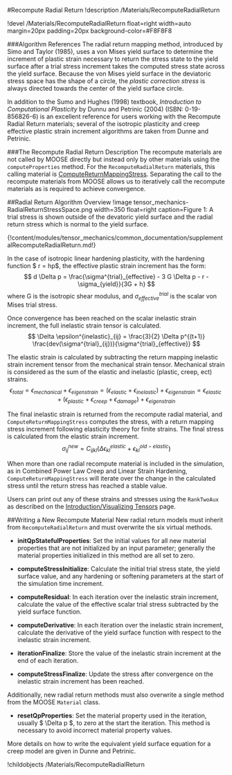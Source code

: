 #Recompute Radial Return
!description /Materials/RecomputeRadialReturn

!devel /Materials/RecomputeRadialReturn float=right width=auto margin=20px padding=20px background-color=#F8F8F8

###Algorithm References
The radial return mapping method, introduced by Simo and Taylor (1985), uses a von Mises yield surface to determine the increment of plastic strain necessary to return the stress state to the yield surface after a trial stress increment takes the computed stress state across the yield surface.  Because the von Mises yield surface in the deviatoric stress space has the shape of a circle, the _plastic correction stress_ is always directed towards the center of the yield surface circle.

In addition to the Sumo and Hughes (1998) textbook, _Introduction to Computational Plasticity_ by Dunnu and Petrinic (2004) (ISBN: 0-19-856826-6) is an excellent reference for users working with the Recompute Radial Return materials; several of the isotropic plasticity and creep effective plastic strain increment algorithms are taken from Dunne and Petrinic.

###The Recompute Radial Return Description
The recompute materials are not called by MOOSE directly but instead only by other materials using the `computeProperties` method.  For the `RecomputeRadialReturn` materials, this calling material is [ComputeReturnMappingStress](auto::ComputeReturnMappingStress).  Separating the call to the recompute materials from MOOSE allows us to iteratively call the recompute materials as is required to achieve convergence.

##Radial Return Algorithm Overview
!image tensor_mechanics-RadialReturnStressSpace.png width=350 float=right caption=Figure 1: A trial stress is shown outside of the devatoric yield surface and the radial return stress which is normal to the yield surface.

{!content/modules/tensor_mechanics/common_documentation/supplementalRecomputeRadialReturn.md!}

In the case of isotropic linear hardening plasticity, with the hardening function $ r = hp$, the effective plastic strain increment has the form:
$$
 d \Delta p = \frac{\sigma^{trial}_{effective} - 3 G \Delta p - r - \sigma_{yield}}{3G + h}
$$
where G is the isotropic shear modulus, and $\sigma^{trial}_{effective}$ is the scalar von Mises trial stress.  

Once convergence has been reached on the scalar inelastic strain increment, the full inelastic strain tensor is calculated.
$$
\Delta \epsilon^{inelastic}_{ij} = \frac{3}{2} \Delta p^{(t+1)} \frac{dev(\sigma^{trial}_{ij})}{\sigma^{trial}_{effective}}
$$

The elastic strain is calculated by subtracting the return mapping inelastic strain increment tensor from the mechanical strain tensor.  Mechanical strain is considered as the sum of the elastic and inelastic (plastic, creep, ect) strains.
$$
\epsilon_{total} = \epsilon_{mechanical} + \epsilon_{eigenstrain}
= \left( \epsilon_{elastic} + \epsilon_{inelastic} \right) + \epsilon_{eigenstrain}
= \epsilon_{elastic} + \left( \epsilon_{plastic} + \epsilon_{creep} + \epsilon_{damage}  \right) + \epsilon_{eigenstrain}
$$

The final inelastic strain is returned from the recompute radial material, and `ComputeReturnMappingStress` computes the stress, with a return mapping stress increment following elasticity theory for finite strains. The final stress is calculated from the elastic strain increment.
$$
\sigma^{new}_{ij} = C_{ijkl} \left( \Delta \epsilon^{elastic}_{kl} + \epsilon^{old-elastic}_{kl} \right)
$$

When more than one radial recompute material is included in the simulation, as in Combined Power Law Creep and Linear Strain Hardening, `ComputeReturnMappingStress` will iterate over the change in the calculated stress until the return stress has reached a stable value.  

Users can print out any of these strains and stresses using the `RankTwoAux` as described on the
[Introduction/Visualizing Tensors](auto::/introduction/VisualizingTensors) page.

##Writing a New Recompute Material
New radial return models must inherit from `RecomputeRadialReturn` and must overwrite the six virtual methods.  

  - **initQpStatefulProperties**: Set the initial values for all new material properties that are not initialized by an input parameter; generally the material properties initialized in this method are all set to zero.
  - **computeStressInitialize**: Calculate the initial trial stress state, the yield surface value, and any hardening or softening parameters at the start of the simulation time increment.
  - **computeResidual**: In each iteration over the inelastic strain increment, calculate the value of the effective scalar trial stress subtracted by the yield surface function.
  - **computeDerivative**: In each iteration over the inelastic strain increment, calculate the derivative of the yield surface function with respect to the inelastic strain increment.

  - **iterationFinalize**: Store the value of the inelastic strain increment at the end of each iteration.
  - **computeStressFinalize**: Update the stress after convergence on the inelastic strain increment has been reached.

Additionally, new radial return methods must also overwrite a single method from the MOOSE `Material` class.

  - **resetQpProperties**: Set the material property used in the iteration, usually $ \Delta p $, to zero at the start the iteration.  This method is necessary to avoid incorrect material property values.

More details on how to write the equivalent yield surface equation for a creep model are given in Dunne and Petrinic.


!childobjects /Materials/RecomputeRadialReturn
